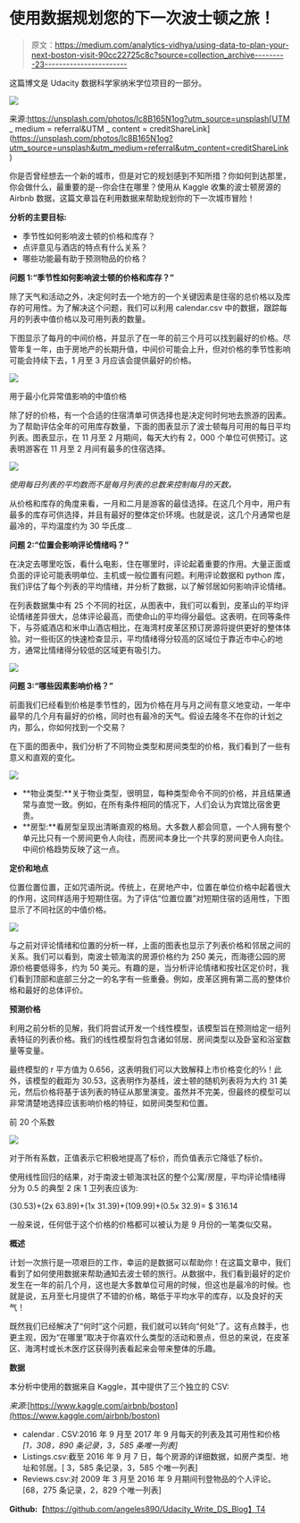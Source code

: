 # 使用数据规划您的下一次波士顿之旅！

> 原文：<https://medium.com/analytics-vidhya/using-data-to-plan-your-next-boston-visit-90cc22725c8c?source=collection_archive---------23----------------------->

这篇博文是 Udacity 数据科学家纳米学位项目的一部分。

![](img/ad632f56886b4f77698ad40994c2f95b.png)

来源:https://unsplash.com/photos/Ic8B165N1og?utm_source=unsplash[UTM _ medium = referral&UTM _ content = creditShareLink](https://unsplash.com/photos/Ic8B165N1og?utm_source=unsplash&utm_medium=referral&utm_content=creditShareLink)

你是否曾经想去一个新的城市，但是对它的规划感到不知所措？你如何到达那里，你会做什么，最重要的是--你会住在哪里？使用从 Kaggle 收集的波士顿房源的 Airbnb 数据，这篇文章旨在利用数据来帮助规划你的下一次城市冒险！

**分析的主要目标:**

*   季节性如何影响波士顿的价格和库存？
*   点评意见与酒店的特点有什么关系？
*   哪些功能最有助于预测物品的价格？

**问题 1:“季节性如何影响波士顿的价格和库存？”**

除了天气和活动之外，决定何时去一个地方的一个关键因素是住宿的总价格以及库存的可用性。为了解决这个问题，我们可以利用 calendar.csv 中的数据，跟踪每月的列表中值价格以及可用列表的数量。

下图显示了每月的中间价格，并显示了在一年的前三个月可以找到最好的价格。尽管年复一年，由于房地产的长期升值，中间价可能会上升，但对价格的季节性影响可能会持续下去，1 月至 3 月应该会提供最好的价格。

![](img/ec77a4517a352bcc113735c4c3c91b5a.png)

用于最小化异常值影响的中值价格

除了好的价格，有一个合适的住宿清单可供选择也是决定何时何地去旅游的因素。为了帮助评估全年的可用库存数量，下面的图表显示了波士顿每月可用的每日平均列表。图表显示，在 11 月至 2 月期间，每天大约有 2，000 个单位可供预订。这表明游客在 11 月至 2 月间有最多的住宿选择。

![](img/2556f7e9a9deef9f6d87c829a30e9195.png)

*使用每日列表的平均数而不是每月列表的总数来控制每月的天数。*

从价格和库存的角度来看，一月和二月是游客的最佳选择。在这几个月中，用户有最多的库存可供选择，并且有最好的整体定价环境。也就是说，这几个月通常也是最冷的，平均温度约为 30 华氏度…

**问题 2:“位置会影响评论情绪吗？”**

在决定去哪里吃饭，看什么电影，住在哪里时，评论起着重要的作用。大量正面或负面的评论可能表明单位、主机或一般位置有问题。利用评论数据和 python 库，我们评估了每个列表的平均情绪，并分析了数据，以了解邻居如何影响评论情绪。

在列表数据集中有 25 个不同的社区，从图表中，我们可以看到，皮革山的平均评论情绪差异很大，总体评论最高，而使命山的平均得分最低。这表明，在同等条件下，与芬威酒店和米申山酒店相比，在海湾村皮革区预订房源将提供更好的整体体验。对一些街区的快速检查显示，平均情绪得分较高的区域位于靠近市中心的地方，通常比情绪得分较低的区域更有吸引力。

![](img/973765a7c295544bf11d8496874c108f.png)

**问题 3:“哪些因素影响价格？”**

前面我们已经看到价格是季节性的，因为价格在月与月之间有意义地变动，一年中最早的几个月有最好的价格，同时也有最冷的天气。假设去隆冬不在你的计划之内，那么，你如何找到一个交易？

在下面的图表中，我们分析了不同物业类型和房间类型的价格，我们看到了一些有意义和直观的变化。

![](img/adb97d6ae636e98b55067568ff456fbc.png)

*   **物业类型:**关于物业类型，很明显，每种类型命令不同的价格，并且结果通常与直觉一致。例如，在所有条件相同的情况下，人们会认为宾馆比宿舍更贵。
*   **房型:**看房型呈现出清晰直观的格局。大多数人都会同意，一个人拥有整个单元比只有一个房间更令人向往，而房间本身比一个共享的房间更令人向往。中间价格趋势反映了这一点。

**定价和地点**

位置位置位置，正如咒语所说。传统上，在房地产中，位置在单位价格中起着很大的作用，这同样适用于短期住宿。为了评估“位置位置”对短期住宿的适用性，下图显示了不同社区的中值价格。

![](img/1a6b899d929e0e9449d7821239bbf17d.png)

与之前对评论情绪和位置的分析一样，上面的图表也显示了列表价格和邻居之间的关系。我们可以看到，南波士顿海滨的房源价格约为 250 美元，而海德公园的房源价格要低得多，约为 50 美元。有趣的是，当分析评论情绪和按社区定价时，我们看到顶部和底部三分之一的名字有一些重叠。例如，皮革区拥有第二高的整体价格和最好的总体评价。

**预测价格**

利用之前分析的见解，我们将尝试开发一个线性模型，该模型旨在预测给定一组列表特征的列表价格。我们的线性模型将包含诸如邻居、房间类型以及卧室和浴室数量等变量。

最终模型的 r 平方值为 0.656，这表明我们可以大致解释上市价格变化的⅔！此外，该模型的截距为 30.53，这表明作为基线，波士顿的随机列表将为大约 31 美元，然后价格将基于该列表的特征从那里演变。虽然并不完美，但最终的模型可以非常清楚地选择应该影响价格的特征，如房间类型和位置。

前 20 个系数

![](img/872d83b775bb0daa64a99eecdf59b26e.png)

对于所有系数，正值表示它积极地提高了标价，而负值表示它降低了标价。

使用线性回归的结果，对于南波士顿海滨社区的整个公寓/房屋，平均评论情绪得分为 0.5 的典型 2 床 1 卫列表应该为:

(30.53)+(2x 63.89)+(1x 31.39)+(109.99)+(0.5x 32.9)= $ 316.14

一般来说，任何低于这个价格的价格都可以被认为是 9 月份的一笔类似交易。

**概述**

计划一次旅行是一项艰巨的工作，幸运的是数据可以帮助你！在这篇文章中，我们看到了如何使用数据来帮助通知去波士顿的旅行。从数据中，我们看到最好的定价发生在一年的前几个月，这也是大多数单位可用的时候，但这也是最冷的时候。也就是说，五月至七月提供了不错的价格，略低于平均水平的库存，以及良好的天气！

既然我们已经解决了“何时”这个问题，我们就可以转向“何处”了。这有点棘手，也更主观，因为“在哪里”取决于你喜欢什么类型的活动和景点，但总的来说，在皮革区、海湾村或长木医疗区获得列表看起来会带来整体的乐趣。

**数据**

本分析中使用的数据来自 Kaggle，其中提供了三个独立的 CSV:

*来源:*[https://www.kaggle.com/airbnb/boston](https://www.kaggle.com/airbnb/boston)

*   calendar . CSV:2016 年 9 月至 2017 年 9 月每天的列表及其可用性和价格 *[1，308，890 条记录，3，585 条唯一列表]*
*   Listings.csv:截至 2016 年 9 月 7 日，每个房源的详细数据，如房产类型、地址和邻居。[ 3，585 条记录，3，585 个唯一列表]
*   Reviews.csv:对 2009 年 3 月至 2016 年 9 月期间刊登物品的个人评论。[68，275 条记录，2，829 个唯一列表]

**Github:**【https://github.com/angeles890/Udacity_Write_DS_Blog】T4